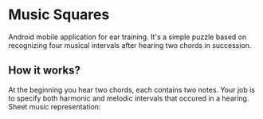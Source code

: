 # Music Squares

Android mobile application for ear training. It's a simple puzzle based on recognizing four musical intervals after hearing two chords in succession.

## How it works?

At the beginning you hear two chords, each contains two notes. Your job is to specify both harmonic and melodic intervals that occured in a hearing.
Sheet music representation:



